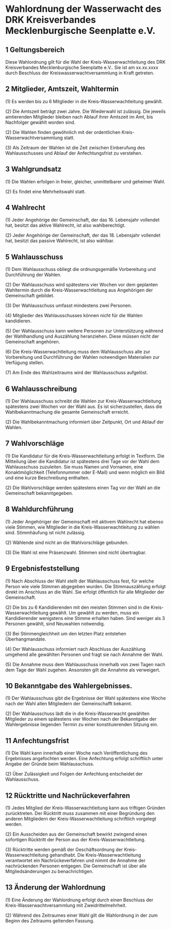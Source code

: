 # Wahlordnung der Wasserwacht des DRK Kreisverbandes Mecklenburgische Seenplatte e.V.

## 1 Geltungsbereich

Diese Wahlordnung gilt für die Wahl der Kreis-Wasserwachtleitung des DRK Kreisverbandes Mecklenburgische Seenplatte e.V.. Sie ist am xx.xx.xxxx durch Beschluss der Kreiswasserwachtversammlung in Kraft getreten.

## 2 Mitglieder, Amtszeit, Wahltermin

(1) Es werden bis zu 6 Mitglieder in die Kreis-Wasserwachtleitung gewählt.

(2) Die Amtszeit beträgt zwei Jahre. Die Wiederwahl ist zulässig. Die jeweils amtierenden Mitglieder bleiben nach Ablauf ihrer Amtszeit im Amt, bis Nachfolger gewählt worden sind.

(2) Die Wahlen finden gewöhnlich mit der ordentlichen Kreis-Wasserwachtversammlung statt.

(3) Als Zeitraum der Wahlen ist die Zeit zwischen Einberufung des Wahlausschusses und Ablauf der Anfechtungsfrist zu verstehen.

## 3 Wahlgrundsatz

(1) Die Wahlen erfolgen in freier, gleicher, unmittelbarer und geheimer Wahl.

(2) Es findet eine Mehrheitswahl statt.

## 4 Wahlrecht

(1) Jeder Angehörige der Gemeinschaft, der das 16. Lebensjahr vollendet hat, besitzt das aktive Wahlrecht, ist also wahlberechtigt.

(2) Jeder Angehörige der Gemeinschaft, der das 18. Lebensjahr vollendet hat, besitzt das passive Wahlrecht, ist also wählbar.

## 5 Wahlausschuss

(1) Dem Wahlausschuss obliegt die ordnungsgemäße Vorbereitung und Durchführung der Wahlen.

(2) Der Wahlausschuss wird spätestens vier Wochen vor dem geplanten Wahltermin durch die Kreis-Wasserwachtleitung aus Angehörigen der Gemeinschaft gebildet.

(3) Der Wahlausschuss umfasst mindestens zwei Personen.

(4) Mitglieder des Wahlausschusses können nicht für die Wahlen kandidieren.

(5) Der Wahlausschuss kann weitere Personen zur Unterstützung während der Wahlhandlung und Auszählung heranziehen. Diese müssen nicht der Gemeinschaft angehören.

(6) Die Kreis-Wasserwachtleitung muss dem Wahlausschuss alle zur Vorbereitung und Durchführung der Wahlen notwendigen Materialien zur Verfügung stellen.

(7) Am Ende des Wahlzeitraums wird der Wahlausschuss aufgelöst.

## 6 Wahlausschreibung

(1) Der Wahlausschuss schreibt die Wahlen zur Kreis-Wasserwachtleitung spätestens zwei Wochen vor der Wahl aus. Es ist sicherzustellen, dass die Wahlbekanntmachung die gesamte Gemeinschaft erreicht.

(2) Die Wahlbekanntmachung informiert über Zeitpunkt, Ort und Ablauf der Wahlen.

## 7 Wahlvorschläge

(1) Die Kandidatur für die Kreis-Wasserwachtleitung erfolgt in Textform. Die Mitteilung über die Kandidatur ist spätestens drei Tage vor der Wahl dem Wahlausschuss zuzuleiten. Sie muss Namen und Vornamen, eine Konaktmöglichkeit (Telefonnummer oder E-Mail) und wenn möglich ein Bild und eine kurze Beschreibung enthalten.

(2) Die Wahlvorschläge werden spätestens einen Tag vor der Wahl an die Gemeinschaft bekanntgegeben.

## 8 Wahldurchführung

(1) Jeder Angehöriger der Gemeinschaft mit aktivem Wahlrecht hat ebenso viele Stimmen, wie Mitglieder in die Kreis-Wasserwachtleitung zu wählen sind. Stimmhäufung ist nicht zulässig.

(2) Wählende sind nicht an die Wahlvorschläge gebunden.

(3) Die Wahl ist eine Präsenzwahl. Stimmen sind nicht übertragbar.

## 9 Ergebnisfeststellung

(1) Nach Abschluss der Wahl stellt der Wahlausschuss fest, für welche Person wie viele Stimmen abgegeben wurden. Die Stimmauszählung erfolgt direkt im Anschluss an die Wahl. Sie erfolgt öffentlich für alle Mitglieder der Gemeinschaft.

(2) Die bis zu 6 Kandidierenden mit den meisten Stimmen sind in die Kreis-Wasserwachtleitung gewählt. Um gewählt zu werden, muss ein Kandidierender wenigstens eine Stimme erhalten haben. Sind weniger als 3 Personen gewählt, sind Neuwahlen notwendig.

(3) Bei Stimmengleichheit um den letzten Platz entstehen Überhangmandate.

(4) Der Wahlausschuss informiert nach Abschluss der Auszählung umgehend alle gewählten Personen und fragt sie nach Annahme der Wahl.

(5) Die Annahme muss dem Wahlausschuss innerhalb von zwei Tagen nach dem Tage der Wahl zugehen. Ansonsten gilt die Annahme als verweigert.

## 10 Bekanntgabe des Wahlergebnisses.

(1) Der Wahlausschuss gibt die Ergebnisse der Wahl spätestens eine Woche nach der Wahl allen Mitgliedern der Gemeinschafft bekannt.

(2) Der Wahlausschuss lädt die in die Kreis-Wasserwacht gewählten Mitglieder  zu einem spätestens vier Wochen nach der Bekanntgabe der Wahlergebnisse liegenden Termin zu einer konstituierenden Sitzung ein.

## 11 Anfechtungsfrist

(1) Die Wahl kann innerhalb einer Woche nach Veröffentlichung des Ergebnisses angefochten werden. Eine Anfechtung erfolgt schriftlich unter Angabe der Gründe beim Wahlausschuss.

(2) Über Zulässigkeit und Folgen der Anfechtung entscheidet der Wahlausschuss.

## 12 Rücktritte und Nachrückeverfahren

(1) Jedes Mitglied der Kreis-Wasserwachtleitung kann aus triftigen Gründen zurücktreten. Der Rücktritt muss zusammen mit einer Begründung den anderen Mitgliedern der Kreis-Wasserwachtleitung schriftlich vorgelegt werden.

(2) Ein Ausscheiden aus der Gemeinschaft bewirkt zwingend einen sofortigen Rücktritt der Person aus der Kreis-Wasserwachtleitung.

(3) Rücktritte werden gemäß der Geschäftsordnung der Kreis-Wasserwachtleitung gehandhabt. Die Kreis-Wasserwachtleitung verantwortet ein Nachrückeverfahren und nimmt die Annahme der nachrückenden Personen entgegen. Die Gemeinschaft ist über alle Mitgliedsänderungen zu benachrichtigen.

## 13 Änderung der Wahlordnung

(1) Eine Änderung der Wahlordnung erfolgt durch einen Beschluss der Kreis-Wasserwachtversammlung mit Zweidrittelmehrheit.

(2) Während des Zeitraumes einer Wahl gilt die Wahlordnung in der zum Beginn des Zeitraums geltenden Fassung.
